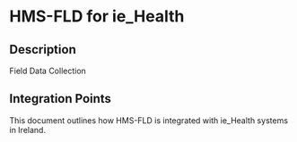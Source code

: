 # HMS-FLD for ie_Health

## Description

Field Data Collection

## Integration Points

This document outlines how HMS-FLD is integrated with ie_Health systems in Ireland.
